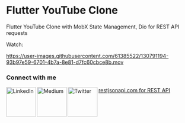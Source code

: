 


# Flutter YouTube Clone

Flutter YouTube Clone with MobX State Management, Dio for REST API requests

Watch:

https://user-images.githubusercontent.com/61385522/130791194-93b97e59-6701-4b7a-8e81-d7fc60cbce8b.mov

### Connect with me
[<img align="left" alt="LinkedIn" width="80" src="https://cdn.exclaimer.com/Handbook%20Images/linkedin-icon_128x128.png" />]( http://www.linkedin.com/in/ebrarbilgili)
[<img align="left" alt="Medium" width="80" src="https://cdn.exclaimer.com/Handbook%20Images/Medium_128.png" />](https://ebrarbilgili.medium.com)
[<img align="left" alt="Twitter" width="80" src="https://cdn.exclaimer.com/Handbook%20Images/twitter-icon_128x128.png" />](https://twitter.com/ebrarblg)
[restjsonapi.com for REST API](https://restjsonapi.com/)
<br />
